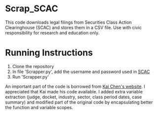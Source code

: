 # Scrap_SCAC
This code downloads legal filings from Securities Class Action Clearinghouse (SCAC) and stores them in a CSV file.
Use with civic responsibility for research and education only.

# Running Instructions
 1. Clone the repository
 2. In file 'Scrapper.py', add the username and password used in [SCAC ](https://securities.stanford.edu/index.html)
 3. Run 'Scrapper.py'
 
An important part of the code is borrowed from [Kai Chen's website](http://kaichen.work/?p=1032). I appreciated that Kai made his code available.
I added extra variable extraction (judge, docket, industry, sector, class period dates, case summary) and modified part of the original code by encapsulating better the function and variable scopes. 
